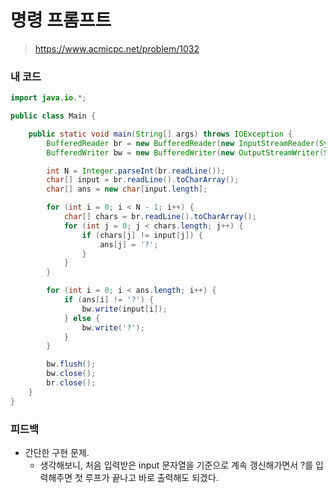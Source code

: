 # 명령 프롬프트

> https://www.acmicpc.net/problem/1032

### 내 코드

```java
import java.io.*;

public class Main {

    public static void main(String[] args) throws IOException {
        BufferedReader br = new BufferedReader(new InputStreamReader(System.in));
        BufferedWriter bw = new BufferedWriter(new OutputStreamWriter(System.out));

        int N = Integer.parseInt(br.readLine());
        char[] input = br.readLine().toCharArray();
        char[] ans = new char[input.length];

        for (int i = 0; i < N - 1; i++) {
            char[] chars = br.readLine().toCharArray();
            for (int j = 0; j < chars.length; j++) {
                if (chars[j] != input[j]) {
                    ans[j] = '?';
                }
            }
        }

        for (int i = 0; i < ans.length; i++) {
            if (ans[i] != '?') {
                bw.write(input[i]);
            } else {
                bw.write('?');
            }
        }

        bw.flush();
        bw.close();
        br.close();
    }
}
```

### 피드백

- 간단한 구현 문제.
    - 생각해보니, 처음 입력받은 input 문자열을 기준으로 계속 갱신해가면서 ?를 입력해주면 첫 루프가 끝나고 바로 출력해도 되겠다.